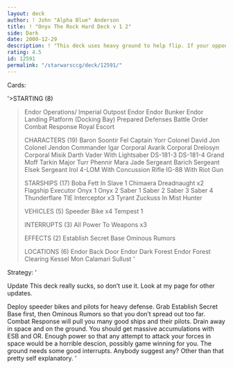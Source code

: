 ```yaml
---
layout: deck
author: ! John "Alpha Blue" Anderson
title: ! "Onyx The Rock Hard Deck v 1 2"
side: Dark
date: 2000-12-29
description: ! "This deck uses heavy ground to help flip. If your opponent attacks your ground , react with your many speeder bikes and Tempest 1 for huge power. If they attack your space, they will be in for a heavy beating."
rating: 4.5
id: 12591
permalink: "/starwarsccg/deck/12591/"
---
```

Cards: 

'>STARTING (8)
>Endor Operations/ Imperial Outpost
>Endor
>Endor Bunker
>Endor Landing Platform (Docking Bay)
>Prepared Defenses
>Battle Order
>Combat Response
>Royal Escort
>
>CHARACTERS (19)
>Baron Soontir Fel
>Captain Yorr
>Colonel David Jon
>Colonel Jendon
>Commander Igar
>Corporal Avarik
>Corporal Drelosyn
>Corporal Misik
>Darth Vader With Lightsaber
>DS-181-3
>DS-181-4
>Grand Moff Tarkin
>Major Turr Phennir
>Mara Jade
>Sergeant Barich
>Sergeant Elsek
>Sergeant Irol
>4-LOM With Concussion Rifle
>IG-88 With Riot Gun
>
>STARSHIPS (17)
>Boba Fett In Slave 1
>Chimaera
>Dreadnaught x2
>Flagship Executor
>Onyx 1
>Onyx 2
>Saber 1
>Saber 2
>Saber 3
>Saber 4
>Thunderflare
>TIE Interceptor x3
>Tyrant
>Zuckuss In Mist Hunter
>
>VEHICLES (5)
>Speeder Bike x4
>Tempest 1
>
>INTERRUPTS (3)
>All Power To Weapons x3
>
>EFFECTS (2)
>Establish Secret Base
>Ominous Rumors
>
>LOCATIONS (6)
>Endor Back Door
>Endor Dark Forest
>Endor Forest Clearing
>Kessel
>Mon Calamari
>Sullust  '

Strategy: '

Update This deck really sucks, so don’t use it. Look at my page for other updates.


Deploy speeder bikes and pilots for heavy defense. Grab Establish Secret Base first, then Ominous Rumors so that you don’t spread out too far. Combat Response will pull you many good ships and their pilots. Drain away in space and on the ground. You should get massive accumulations with ESB and OR. Enough power so that any attempt to attack your forces in space would be a horrible descion, possibly game winning for you. The ground needs some good interrupts. Anybody suggest any? Other than that pretty self explanatory.  '
